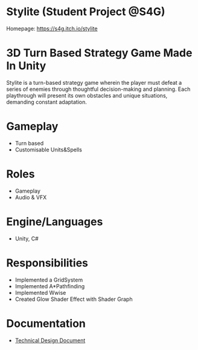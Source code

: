 # Stylite (Student Project @S4G)
Homepage: https://s4g.itch.io/stylite

# 3D Turn Based Strategy Game Made In Unity
Stylite is a turn-based strategy game wherein the player must defeat a series of enemies through thoughtful decision-making and planning. Each playthrough will present its own obstacles and unique situations, demanding constant adaptation.

# Gameplay
- Turn based
- Customisable Units&Spells

# Roles
- Gameplay
- Audio & VFX

# Engine/Languages
- Unity, C#

# Responsibilities
- Implemented a GridSystem
- Implemented A*Pathfinding
- Implemented Wwise
- Created Glow Shader Effect with Shader Graph


# Documentation
- [Technical Design Document](https://docs.google.com/document/d/18m7gb8pPskVr8KZiO7Oo95S7c98PUskV/edit?rtpof=true)
